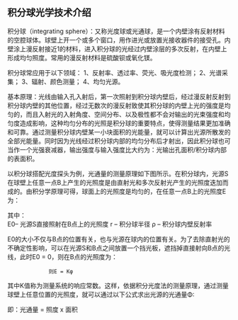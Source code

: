 ## 积分球光学技术介绍

积分球（integrating sphere）：又称光度球或光通球，是一个内壁涂有反射材料的空腔球体。球壁上开一个或多个窗口，用作进光或放置光接收器件的接受孔。内壁涂上漫反射接近1的材料，进入积分球的光经过内壁涂层的多次反射，在内壁上形成均匀照度。常用的漫反射材料是硫酸钡或氧化镁。








积分球常应用于以下领域：
1、反射率、透过率、荧光、吸光度检测；
2、光谱采集；
3、辐射、颜色测量；
4、均匀光源。

基本原理：光线由输入孔入射后，第一次照射到积分球内壁后，经过漫反射反射到积分球内壁的其他位置，经过无数次的漫反射致使其积分球的内壁上光的强度是均匀的，而且入射光的入射角度、空间分布、以及极性都不会对输出的光束强度和均匀度造成影响，这种均匀分布的光照是积分球的重要特点，使得测量结果更加准确和可靠。通过测量积分球内壁某一小块面积的光能量，就可以计算出光源所散发的全部光能量。同时因为光线经过积分球内部的均匀分布后才射出，因此积分球也可当作一个光强衰减器，输出强度与输入强度比大约为：光输出孔面积/积分球内部的表面积。








以积分球搭配光度探头为例，光通量的测量原理如下图所示。在积分球内，光源S在球壁上任意一点B上产生的光照度是由直射光和多次反射光产生的光照度迭加而成的。由积分学原理可得，球面上的光照度是均匀的，在任意一点B上的光照度E为：

                  








其中：                   
E0– 光源S直接照射在B点上的光照度
r  – 积分球半径
ρ – 积分球内壁反射率

E0的大小不仅与B点的位置有关，也与光源在球内的位置有关。为了去除直射光的不确定性影响，可以在光源S和B点之间放置一个挡光板，遮挡掉直接射向B点的光线，此时E0 = 0，则在B点的光照度为：
             

          

          
              
                 则E = Kφ

其中K值称为测量系统的响应常数。这样，依据积分光度法的测量原理，通过测量球壁上任意位置的光照度，就可以通过以下公式求出光源的光通量Φ:

                         
即：光通量 = 照度 x 面积
